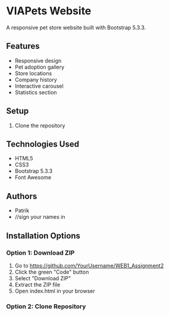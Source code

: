 # VIAPets Website

A responsive pet store website built with Bootstrap 5.3.3.

## Features
- Responsive design
- Pet adoption gallery
- Store locations
- Company history
- Interactive carousel
- Statistics section

## Setup
1. Clone the repository


## Technologies Used
- HTML5
- CSS3
- Bootstrap 5.3.3
- Font Awesome

## Authors
- Patrik
- //sign your names in

## Installation Options

### Option 1: Download ZIP
1. Go to https://github.com/YourUsername/WEB1_Assignment2
2. Click the green "Code" button
3. Select "Download ZIP"
4. Extract the ZIP file
5. Open index.html in your browser

### Option 2: Clone Repository
